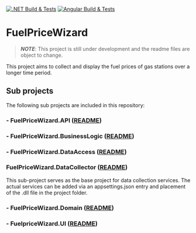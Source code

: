[![.NET Build & Tests](https://github.com/RauschSchottManuel/FuelPriceWizzard/actions/workflows/dotnet.yml/badge.svg)](https://github.com/RauschSchottManuel/FuelPriceWizzard/actions/workflows/dotnet.yml) [![Angular Build & Tests](https://github.com/RauschSchottManuel/FuelPriceWizzard/actions/workflows/angular.yml/badge.svg)](https://github.com/RauschSchottManuel/FuelPriceWizzard/actions/workflows/angular.yml)

# FuelPriceWizard

> ***NOTE***: This project is still under development and the readme files are object to change.

This project aims to collect and display the fuel prices of gas stations over a longer time period.

## Sub projects
The following sub projects are included in this repository:

### - FuelPriceWizard.API ([README](FuelPriceWizard.API/README.md))

### - FuelPriceWizard.BusinessLogic ([README](FuelPriceWizard.BusinessLogic/README.md))

### - FuelPriceWizard.DataAccess ([README](FuelPriceWizard.DataAccess/README.md))

### FuelPriceWizard.DataCollector ([README](FuelPriceWizard.DataCollector/README.md))
This sub-project serves as the base project for data collection services. The actual services can be added via an appsettings.json entry and placement of the .dll file in the project folder.

### - FuelPriceWizard.Domain ([README](FuelPriceWizard.Domain/README.md))

### - FuelpriceWizard.UI ([README](FuelPriceWizard.UI/README.md))
